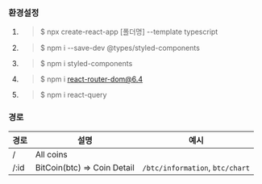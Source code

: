 ### 환경설정
1. > $ npx create-react-app [폴더명] --template typescript
2. > $ npm i --save-dev @types/styled-components
3. > $ npm i styled-components
4. > $ npm i react-router-dom@6.4
5. > $ npm i react-query

### 경로

|경로|설명|예시|
|---|---|---|
|/|All coins||
|/:id|BitCoin(btc) => Coin Detail|`/btc/information`, `btc/chart`|
